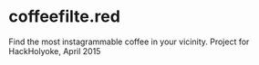 # coffeefilte.red
Find the most instagrammable coffee in your vicinity. Project for HackHolyoke, April 2015
